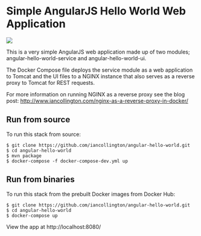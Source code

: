# Simple AngularJS Hello World Web Application

<a href='https://travis-ci.org/iancollington/angular-hello-world/builds'><img src='https://travis-ci.org/iancollington/angular-hello-world.svg?branch=master'></a>

This is a very simple AngularJS web application made up of two modules; angular-hello-world-service and angular-hello-world-ui.

The Docker Compose file deploys the service module as a web application to Tomcat and the UI files to a NGINX instance that also serves as a reverse proxy to Tomcat for REST requests.

For more information on running NGINX as a reverse proxy see the blog post: http://www.iancollington.com/nginx-as-a-reverse-proxy-in-docker/

## Run from source

To run this stack from source:

```
$ git clone https://github.com/iancollington/angular-hello-world.git
$ cd angular-hello-world
$ mvn package
$ docker-compose -f docker-compose-dev.yml up
```

## Run from binaries

To run this stack from the prebuilt Docker images from Docker Hub:

```
$ git clone https://github.com/iancollington/angular-hello-world.git
$ cd angular-hello-world
$ docker-compose up
```

View the app at http://localhost:8080/
